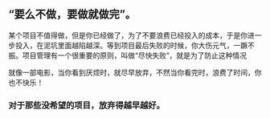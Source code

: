 ## “要么不做，要做就做完”。
某个项目不值得做，但是你已经做了，为了不要浪费已经投入的成本，于是你进一步投入，在泥坑里面越陷越深。等到项目最后失败的时候，你大伤元气，一蹶不振。项目管理有一个很重要的原则，叫做“尽快失败”，就是为了防止这种情况  

就像一部电影，当你看到厌烦时，就尽早放弃，不然当你看完时，浪费了时间，你也不快乐！
### 对于那些没希望的项目，放弃得越早越好。
